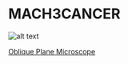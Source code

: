 # MACH3CANCER

![alt text](https://github.com/ImperialCollegeLondon/MACH3CANCER/assets/80052894/75656e3b-c85a-44b1-8f31-e68aac296b86)

[Oblique Plane Microscope]([https://github.com/ImperialCollegeLondon/oblique-plane-microscopy)
